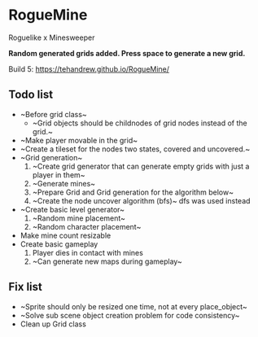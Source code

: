 # RogueMine
Roguelike x Minesweeper

__Random generated grids added. Press space to generate a new grid.__

Build 5: https://tehandrew.github.io/RogueMine/

## Todo list
- ~Before grid class~
  - ~Grid objects should be childnodes of grid nodes instead of the grid.~
- ~Make player movable in the grid~
- ~Create a tileset for the nodes two states, covered and uncovered.~
- ~Grid generation~
  1. ~Create grid generator that can generate empty grids with just a player in them~
  2. ~Generate mines~
  3. ~Prepare Grid and Grid generation for the algorithm below~
  4. ~Create the node uncover algorithm (bfs)~ dfs was used instead
- ~Create basic level generator~
  1. ~Random mine placement~
  2. ~Random character placement~
- Make mine count resizable
- Create basic gameplay
  1. Player dies in contact with mines
  2. ~Can generate new maps during gameplay~
  
## Fix list 
- ~Sprite should only be resized one time, not at every place_object~
- ~Solve sub scene object creation problem for code consistency~
- Clean up Grid class
